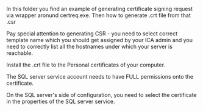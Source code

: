 In this folder you find an example of generating certificate signing request via wrapper aronund certreq.exe. Then how to generate .crt file from that .csr

Pay special attention to generating CSR - you need to select correct template name which you should get assigned by your ICA admin and you need to correctly list all the hostnames under which your server is reachable. 

Install the .crt file to the Personal certificates of your computer. 

The SQL server service account needs to have FULL permissions onto the certificate. 

On the SQL server's side of configuration, you need to select the certificate in the properties of the SQL server service. 